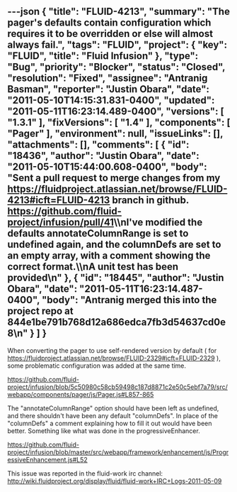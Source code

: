 ---json
{
  "title": "FLUID-4213",
  "summary": "The pager's defaults contain configuration which requires it to be overridden or else will almost always fail.",
  "tags": "FLUID",
  "project": {
    "key": "FLUID",
    "title": "Fluid Infusion"
  },
  "type": "Bug",
  "priority": "Blocker",
  "status": "Closed",
  "resolution": "Fixed",
  "assignee": "Antranig Basman",
  "reporter": "Justin Obara",
  "date": "2011-05-10T14:15:31.831-0400",
  "updated": "2011-05-11T16:23:14.489-0400",
  "versions": [
    "1.3.1"
  ],
  "fixVersions": [
    "1.4"
  ],
  "components": [
    "Pager"
  ],
  "environment": null,
  "issueLinks": [],
  "attachments": [],
  "comments": [
    {
      "id": "18436",
      "author": "Justin Obara",
      "date": "2011-05-10T15:44:00.608-0400",
      "body": "Sent a pull request to merge changes from my <https://fluidproject.atlassian.net/browse/FLUID-4213#icft=FLUID-4213> branch in github. <https://github.com/fluid-project/infusion/pull/41>\\\nI've modified the defaults annotateColumnRange is set to undefined again, and the columnDefs are set to an empty array, with a comment showing the correct format.\\\nA unit test has been provided\n"
    },
    {
      "id": "18445",
      "author": "Justin Obara",
      "date": "2011-05-11T16:23:14.487-0400",
      "body": "Antranig merged this into the project repo at 844e1be791b768d12a686edca7fb3d54637cd0e8\n"
    }
  ]
}
---
When converting the pager to use self-rendered version by default ( for <https://fluidproject.atlassian.net/browse/FLUID-2329#icft=FLUID-2329> ), some problematic configuration was added at the same time.&#x20;

<https://github.com/fluid-project/infusion/blob/5c50980c58cb59498c187d8871c2e50c5ebf7a79/src/webapp/components/pager/js/Pager.js#L857-865>

The "annotateColumnRange" option should have been left as undefined, and there shouldn't have been any default "columnDefs". In place of the "columnDefs" a comment explaining how to fill it out would have been better. Something like what was done in the progressiveEnhancer.

<https://github.com/fluid-project/infusion/blob/master/src/webapp/framework/enhancement/js/ProgressiveEnhancement.js#L52>

This issue was reported in the fluid-work irc channel:\
<http://wiki.fluidproject.org/display/fluid/fluid-work+IRC+Logs-2011-05-09>

        